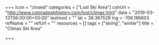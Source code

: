 +++
Icon = "closed"
categories = ["Lost Ski Area"]
cshUrl = "http://www.coloradoskihistory.com/lost/climax.html"
date = "2019-03-13T06:00:00+00:00"
lastmod = ""
lat = 39.367528
lng = -106.186603
refName = ""
refUrl = ""
resources = []
tags = ["skiing", "winter"]
title = "Climax Ski Area"

+++
